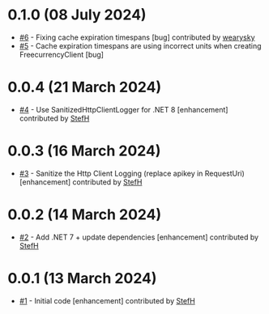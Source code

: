 # 0.1.0 (08 July 2024)
- [#6](https://github.com/StefH/FreecurrencyAPI/pull/6) - Fixing cache expiration timespans [bug] contributed by [wearysky](https://github.com/wearysky)
- [#5](https://github.com/StefH/FreecurrencyAPI/issues/5) - Cache expiration timespans are using incorrect units when creating FreecurrencyClient [bug]

# 0.0.4 (21 March 2024)
- [#4](https://github.com/StefH/FreecurrencyAPI/pull/4) - Use SanitizedHttpClientLogger for .NET 8 [enhancement] contributed by [StefH](https://github.com/StefH)

# 0.0.3 (16 March 2024)
- [#3](https://github.com/StefH/FreecurrencyAPI/pull/3) - Sanitize the Http Client Logging (replace apikey in RequestUri) [enhancement] contributed by [StefH](https://github.com/StefH)

# 0.0.2 (14 March 2024)
- [#2](https://github.com/StefH/FreecurrencyAPI/pull/2) - Add .NET 7 + update dependencies [enhancement] contributed by [StefH](https://github.com/StefH)

# 0.0.1 (13 March 2024)
- [#1](https://github.com/StefH/FreecurrencyAPI/pull/1) - Initial code [enhancement] contributed by [StefH](https://github.com/StefH)

